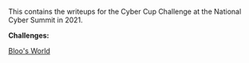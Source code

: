This contains the writeups for the Cyber Cup Challenge at the National Cyber Summit in 2021.

**Challenges:**

[Bloo's World](https://github.com/syd645/ctfwriteups/blob/main/CyberCup21/BloosWorld.MD)
